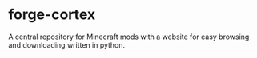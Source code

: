 # forge-cortex
A central repository for Minecraft mods with a website for easy browsing and downloading written in python.
